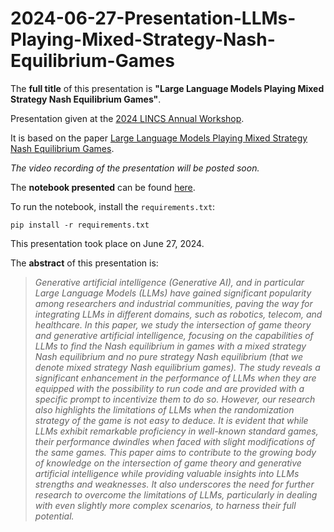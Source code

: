 # 2024-06-27-Presentation-LLMs-Playing-Mixed-Strategy-Nash-Equilibrium-Games

The **full title** of this presentation is **"Large Language Models Playing Mixed Strategy Nash Equilibrium Games"**.

Presentation given at the [2024 LINCS Annual Workshop](https://www.lincs.fr/2024-lincs-annual-workshop-with-its-scientific-committee/). 

It is based on the paper [Large Language Models Playing Mixed Strategy Nash Equilibrium Games](https://arxiv.org/abs/2406.10574).

*The video recording of the presentation will be posted soon.*

The **notebook presented** can be found [here](https://github.com/alonsosilvaallende/2024-06-27-Presentation-LLMs-Playing-Mixed-Strategy-Nash-Equilibrium-Games/blob/main/Presentation.ipynb).

To run the notebook, install the `requirements.txt`:
```console
pip install -r requirements.txt
```

This presentation took place on June 27, 2024.

The **abstract** of this presentation is:

> *Generative artificial intelligence (Generative AI), and in particular Large Language Models (LLMs) have gained significant popularity among researchers and industrial communities, paving the way for integrating LLMs in different domains, such as robotics, telecom, and healthcare. In this paper, we study the intersection of game theory and generative artificial intelligence, focusing on the capabilities of LLMs to find the Nash equilibrium in games with a mixed strategy Nash equilibrium and no pure strategy Nash equilibrium (that we denote mixed strategy Nash equilibrium games). The study reveals a significant enhancement in the performance of LLMs when they are equipped with the possibility to run code and are provided with a specific prompt to incentivize them to do so. However, our research also highlights the limitations of LLMs when the randomization strategy of the game is not easy to deduce. It is evident that while LLMs exhibit remarkable proficiency in well-known standard games, their performance dwindles when faced with slight modifications of the same games. This paper aims to contribute to the growing body of knowledge on the intersection of game theory and generative artificial intelligence while providing valuable insights into LLMs strengths and weaknesses. It also underscores the need for further research to overcome the limitations of LLMs, particularly in dealing with even slightly more complex scenarios, to harness their full potential.*
